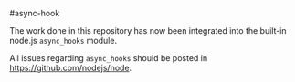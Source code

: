 #async-hook

The work done in this repository has now been integrated into the built-in
node.js `async_hooks` module.

All issues regarding `async_hooks` should be posted in https://github.com/nodejs/node.
